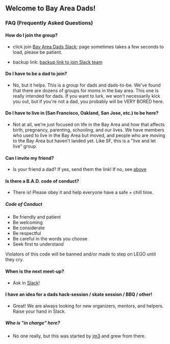 ## Welcome to Bay Area Dads!

### FAQ (Frequently Asked Questions)

#### How do I join the group?
- click join [Bay Area Dads Slack](https://bayareadads.herokuapp.com/);
  page sometimes takes a few seconds to load, please be patient.

- backup link: [backup link to join Slack team](http://hamsterpad.com/chat/bayareadads)

#### Do I have to be a dad to join?
- No, but it helps. This is a group for dads and dads-to-be. We've found that there are dozens of groups for moms in the bay area. This one is really intended for dads. If you want to lurk, we won't necessarily kick you out, but if you're not a dad, you probably will be VERY BORED here.

#### Do I have to live in (San Francisco, Oakland, San Jose, etc.) to be here?
- Not at all, we're just focused on life in the Bay Area and how that
  affects birth, pregnancy, parenting, schooling, and our lives. We have
  members who used to live in the Bay Area but moved, and people who are
  moving to the Bay Area but haven't landed yet. Like SF, this is a
  "live and let live" group.

#### Can I invite my friend?
- Is your friend a dad? If yes, send them the link! If no, see [above](#do-i-have-to-be-a-dad-to-join)

#### Is there a B.A.D. code of conduct?
- There is! Please obey it and help everyone have a safe + chill time.

##### Code of Conduct
- Be friendly and patient
- Be welcoming
- Be considerate
- Be respectful
- Be careful in the words you choose
- Seek first to understand

Violators of this code will be banned and/or made to step on LEGO until they cry.

#### When is the next meet-up?
- Ask in [Slack](https://bayareadads.herokuapp.com/)!

#### I have an idea for a dads hack-session / skate session / BBQ / other!
- Great! We are always looking for new organizers, mentors, and helpers. Raise your hand in Slack.

##### Who is "in charge" here?
- No one really, but this was started by [jm3](http://twitter.com/jm3)
  and grew from there.
